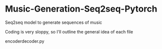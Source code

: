 # Music-Generation-Seq2seq-Pytorch
Seq2seq model to generate sequences of music

Coding is very sloppy, so I'll outline the general idea of each file


encoderdecoder.py

